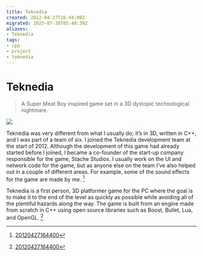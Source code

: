 ```yaml
---
title: Teknedia
created: 2012-04-27T16:44:00Z
migrated: 2025-07-30T05:48:39Z
aliases:
- Teknedia
tags:
- cpp
- project
- teknedia
---
```


# Teknedia

> A Super Meat Boy inspired game set in a 3D dystopic technological nightmare.

![](https://www.youtube.com/watch?v=2eU10xfQlWs)

Teknedia was very different from what I usually do; it’s in 3D, written in C++, and I was part of a team of six. I joined the Teknedia development team at the start of 2012. Although the development of this game had already started before I joined, I became a co-founder of the start-up company responsible for the game, Stache Studios. I usually work on the UI and network code for the game, but as anyone else on the team I’ve also helped out in a couple of different areas. For example, some of the sound effects for the game are made by me. [^1]

Teknedia is a first person, 3D platformer game for the PC where the goal is to make it to the end of the level as quickly as possible while avoiding all of the plentiful hazards along the way. The game is built from an engine made from scratch in C++ using open source libraries such as Boost, Bullet, Lua, and OpenGL. [^1]

[^1]: [20120427164400](../entries/20120427164400.md)
